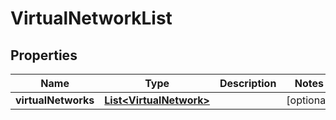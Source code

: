 
# VirtualNetworkList

## Properties
Name | Type | Description | Notes
------------ | ------------- | ------------- | -------------
**virtualNetworks** | [**List&lt;VirtualNetwork&gt;**](VirtualNetwork.md) |  |  [optional]




